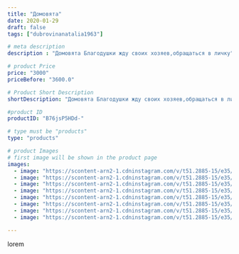 ```yaml
---
title: "Домовята"
date: 2020-01-29
draft: false
tags: ["dubrovinanatalia1963"]

# meta description
description : "Домовята Благодушки жду своих хозяев,обращаться в личку"

# product Price
price: "3000"
priceBefore: "3600.0"

# Product Short Description
shortDescription: "Домовята Благодушки жду своих хозяев,обращаться в личку"

#product ID
productID: "B76jsP5HDd-"

# type must be "products"
type: "products"

# product Images
# first image will be shown in the product page
images:
  - image: "https://scontent-arn2-1.cdninstagram.com/v/t51.2885-15/e35/82152085_648675589252660_4358831500685318602_n.jpg?_nc_ht=scontent-arn2-1.cdninstagram.com&_nc_cat=104&_nc_ohc=LZ9qdHYRgMwAX88mZy5&se=7&tp=1&oh=9f0d88201c371f6f95f236e3a25ce299&oe=6060566A&ig_cache_key=MjIzMjI1MzUzNTMyNDI4MjgyNA%3D%3D.2"
  - image: "https://scontent-arn2-1.cdninstagram.com/v/t51.2885-15/e35/82308069_183871586320054_8023581279486110709_n.jpg?_nc_ht=scontent-arn2-1.cdninstagram.com&_nc_cat=110&_nc_ohc=gu2PiFGCAyAAX9yZVQj&se=7&tp=1&oh=2a5f90e3109bce9c364b9c0e9121242e&oe=605FA9E7&ig_cache_key=MjIzMjI1MzUzNTM4MzEyNTA1Mg%3D%3D.2"
  - image: "https://scontent-arn2-1.cdninstagram.com/v/t51.2885-15/e35/81986841_601680163956559_8232310648331671225_n.jpg?_nc_ht=scontent-arn2-1.cdninstagram.com&_nc_cat=107&_nc_ohc=5LfLyrDcdKEAX8Y9Sjp&se=7&tp=1&oh=50a694e09750b685f3a04e16e66e5b87&oe=605F5612&ig_cache_key=MjIzMjI1MzUzNTMxNTk2NDc4NA%3D%3D.2"
  - image: "https://scontent-arn2-1.cdninstagram.com/v/t51.2885-15/e35/81325052_2899022293475471_7223568894821490481_n.jpg?_nc_ht=scontent-arn2-1.cdninstagram.com&_nc_cat=111&_nc_ohc=qcqsPSRUKjgAX_yfK1M&se=7&tp=1&oh=eb7d20559b84f960654499489dd8bcd1&oe=605F16F9&ig_cache_key=MjIzMjI1MzUzNTM0MDk5NzA0Mw%3D%3D.2"
  - image: "https://scontent-arn2-1.cdninstagram.com/v/t51.2885-15/e35/81869298_181961826198194_2022527599054006926_n.jpg?_nc_ht=scontent-arn2-1.cdninstagram.com&_nc_cat=102&_nc_ohc=rcWmoj27Wj4AX8bekOU&se=7&tp=1&oh=c2997014cec97017d6215e236977f085&oe=605F6565&ig_cache_key=MjIzMjI1MzUzNTMzMjgwMTQ1NA%3D%3D.2"
  - image: "https://scontent-arn2-1.cdninstagram.com/v/t51.2885-15/e35/82285856_645286752883611_6510831537639546539_n.jpg?_nc_ht=scontent-arn2-1.cdninstagram.com&_nc_cat=103&_nc_ohc=lD6TT3eJA_YAX_HWfYG&se=7&tp=1&oh=dc12cd80b6dad0a76701c4af6f9cc318&oe=605DDE9E&ig_cache_key=MjIzMjI1MzUzNTM3NDc1NTY3OA%3D%3D.2"
  - image: "https://scontent-arn2-1.cdninstagram.com/v/t51.2885-15/e35/83118722_619829041896577_660886101833941933_n.jpg?_nc_ht=scontent-arn2-1.cdninstagram.com&_nc_cat=101&_nc_ohc=yfbA37WasngAX-SDzz_&se=7&tp=1&oh=35b21cb1e38db9ac5972089638ea05a4&oe=605F3F7D&ig_cache_key=MjIzMjI1MzUzNTM2NjMyODQ0OA%3D%3D.2"
  - image: "https://scontent-arn2-1.cdninstagram.com/v/t51.2885-15/e35/83617096_1090956651251383_755348924786621397_n.jpg?_nc_ht=scontent-arn2-1.cdninstagram.com&_nc_cat=107&_nc_ohc=XRQhWADWKMsAX-EhLV5&se=7&tp=1&oh=54a2e2caa93566910537b3793be599d9&oe=606094CF&ig_cache_key=MjIzMjI1MzUzNTM1Nzg1NTU3OA%3D%3D.2"

---
```

lorem
